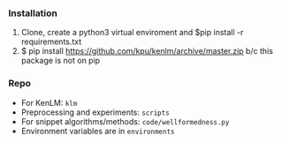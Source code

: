 ### Installation

1. Clone, create a python3 virtual enviroment and $pip install -r requirements.txt
2. $ pip install https://github.com/kpu/kenlm/archive/master.zip b/c this package is not on pip 

### Repo

- For KenLM: `klm`
- Preprocessing and experiments: `scripts`
- For snippet algorithms/methods: `code/wellformedness.py`
- Environment variables are in `environments`
